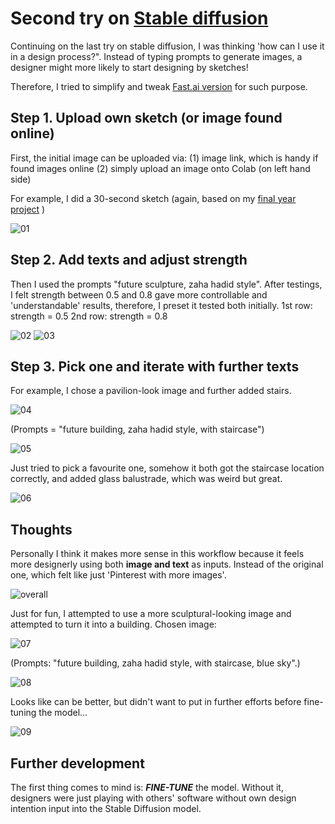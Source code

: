 # Second try on [Stable diffusion](https://forums.fast.ai/t/lesson-9-part-2-preview/101336)

Continuing on the last try on stable diffusion, I was thinking 'how can I use it in a design process?".
Instead of typing prompts to generate images, a designer might more likely to start designing by sketches!

Therefore, I tried to simplify and tweak [Fast.ai version](https://colab.research.google.com/drive/1TFRk0U3BsefwpYlGSZfQmfXY3ZM2B34h?usp=sharing) for such purpose.


## Step 1. Upload own sketch (or image found online)
First, the initial image can be uploaded via:
(1) image link, which is handy if found images online
(2) simply upload an image onto Colab (on left hand side)

For example, I did a 30-second sketch (again, based on my [final year project](http://www.presidentsmedals.com/Entry-53841) )

![01](/images/20221220/20221220_01.png)

## Step 2. Add texts and adjust strength

Then I used the prompts "future sculpture, zaha hadid style".
After testings, I felt strength between 0.5 and 0.8 gave more controllable and 'understandable' results, therefore, I preset it tested both initially.
1st row: strength = 0.5
2nd row: strength = 0.8

![02](/images/20221220/20221220_02.png)
![03](/images/20221220/20221220_03.png)

## Step 3. Pick one and iterate with further texts

For example, I chose a pavilion-look image and further added stairs.

![04](/images/20221220/20221220_04.png)

(Prompts = "future building, zaha hadid style, with staircase")

![05](/images/20221220/20221220_05.png)

Just tried to pick a favourite one, somehow it both got the staircase location correctly, and added glass balustrade, which was weird but great.

![06](/images/20221220/20221220_06.png)

## Thoughts
Personally I think it makes more sense in this workflow because it feels more designerly using both **image and text** as inputs.
Instead of the original one, which felt like just 'Pinterest with more images'.

![overall](/images/20221220/20221220_overall.jpg)

Just for fun, I attempted to use a more sculptural-looking image and attempted to turn it into a building.
Chosen image:

![07](/images/20221220/20221220_07.png)


(Prompts: "future building, zaha hadid style, with staircase, blue sky".)

![08](/images/20221220/20221220_08.png)

Looks like can be better, but didn't want to put in further efforts before fine-tuning the model...

![09](/images/20221220/20221220_09.png)

## Further development

The first thing comes to mind is: ***FINE-TUNE*** the model.
Without it, designers were just playing with others' software without own design intention input into the Stable Diffusion model.


